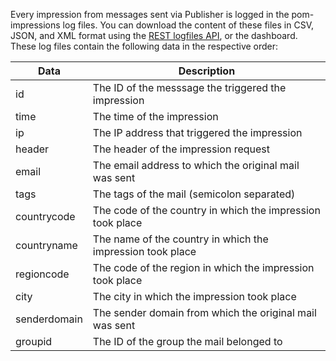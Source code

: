 Every impression from messages sent via Publisher is logged in the
pom-impressions log files. You can download the content of these files in
CSV, JSON, and XML format using the [REST logfiles API](./logfiles-content),
or the dashboard. These log files contain the following data in the respective
order:


| Data | Description |
| ---- | ----------- |
| id | The ID of the messsage the triggered the impression |
| time | The time of the impression |
| ip | The IP address that triggered the impression |
| header | The header of the impression request |
| email | The email address to which the original mail was sent |
| tags | The tags of the mail (semicolon separated) |
| countrycode | The code of the country in which the impression took place |
| countryname | The name of the country in which the impression took place |
| regioncode | The code of the region in which the impression took place |
| city | The city in which the impression took place |
| senderdomain | The sender domain from which the original mail was sent |
| groupid | The ID of the group the mail belonged to |
